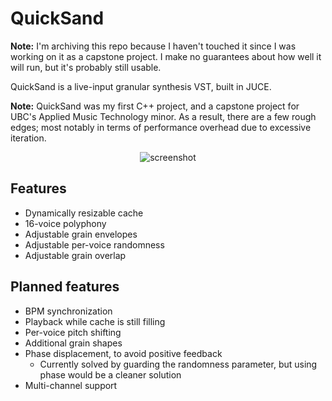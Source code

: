 # QuickSand

**Note:** I'm archiving this repo because I haven't touched it since I was working on it
as a capstone project. I make no guarantees about how well it will run, but it's probably
still usable.

QuickSand is a live-input granular synthesis VST, built in JUCE.

**Note:** QuickSand was my first C++ project, and a capstone project for
UBC's Applied Music Technology minor. As a result, there are a few rough
edges; most notably in terms of performance overhead due to excessive iteration.

<p align="center">
  <img src="https://i.imgur.com/ecO6GqO.png" alt="screenshot"/>
</p>

## Features
- Dynamically resizable cache
- 16-voice polyphony
- Adjustable grain envelopes
- Adjustable per-voice randomness
- Adjustable grain overlap

## Planned features
- BPM synchronization
- Playback while cache is still filling
- Per-voice pitch shifting
- Additional grain shapes
- Phase displacement, to avoid positive feedback
  - Currently solved by guarding the randomness parameter, but using phase would be a cleaner solution
- Multi-channel support

